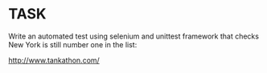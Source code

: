 # TASK

Write an automated test using selenium and unittest framework that checks New York is still number one in the list:

http://www.tankathon.com/